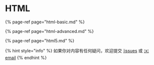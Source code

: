 # HTML

{% page-ref page="html-basic.md" %}

{% page-ref page="html-advanced.md" %}

{% page-ref page="html5.md" %}

{% hint style="info" %}
如果你对内容有任何疑问，欢迎提交 [❕issues](https://github.com/MrEnvision/Front-end_learning_notes/issues) 或 [ ✉️ email](mailto:EnvisionShen@gmail.com)
{% endhint %}



